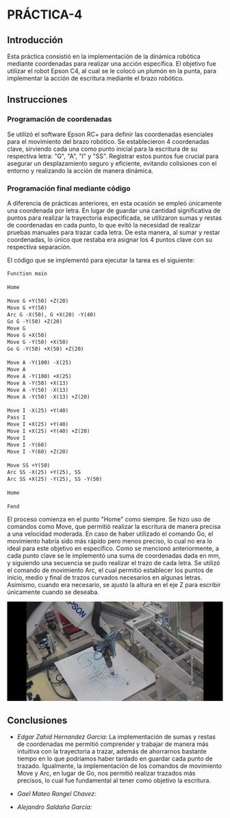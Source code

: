 # PRÁCTICA-4

## Introducción
Esta práctica consistió en la implementación de la dinámica robótica mediante coordenadas para realizar una acción específica. El objetivo fue utilizar el robot Epson C4, al cual se le colocó un plumón en la punta, para implementar la acción de escritura mediante el brazo robótico.

## Instrucciones
### Programación de coordenadas

Se utilizó el software Epson RC+ para definir las coordenadas esenciales para el movimiento del brazo robótico. Se establecieron 4 coordenadas clave, sirviendo cada una como punto inicial para la escritura de su respectiva letra: "G", "A", "I" y "SS". Registrar estos puntos fue crucial para asegurar un desplazamiento seguro y eficiente, evitando colisiones con el entorno y realizando la acción de manera dinámica.

### Programación final mediante código

A diferencia de prácticas anteriores, en esta ocasión se empleó únicamente una coordenada por letra. En lugar de guardar una cantidad significativa de puntos para realizar la trayectoria especificada, se utilizaron sumas y restas de coordenadas en cada punto, lo que evitó la necesidad de realizar pruebas manuales para trazar cada letra. De esta manera, al sumar y restar coordenadas, lo único que restaba era asignar los 4 puntos clave con su respectiva separación.

El código que se implementó para ejecutar la tarea es el siguiente:

```
Function main

Home

Move G +Y(50) +Z(20)
Move G +Y(50)
Arc G -X(50), G +X(20) -Y(40)
Go G -Y(50) +Z(20)
Move G
Move G +X(50)
Move G -Y(50) +X(50)
Go G -Y(50) +X(50) +Z(20)

Move A -Y(100) -X(25)
Move A
Move A -Y(100) +X(25)
Move A -Y(50) +X(13)
Move A -Y(50) -X(13)
Move A -Y(50) -X(13) +Z(20)

Move I -X(25) +Y(40)
Pass I
Move I +X(25) +Y(40)
Move I +X(25) +Y(40) +Z(20)
Move I
Move I -Y(60)
Move I -Y(60) +Z(20)

Move SS +Y(50)
Arc SS -X(25) +Y(25), SS
Arc SS +X(25) -Y(25), SS -Y(50)

Home

Fend
```

El proceso comienza en el punto "Home" como siempre. Se hizo uso de comandos como Move, que permitió realizar la escritura de manera precisa a una velocidad moderada. En caso de haber utilizado el comando Go, el movimiento habría sido más rápido pero menos preciso, lo cual no era lo ideal para este objetivo en específico. Como se mencionó anteriormente, a cada punto clave se le implementó una suma de coordenadas dada en mm, y siguiendo una secuencia se pudo realizar el trazo de cada letra. Se utilizó el comando de movimiento Arc, el cual permitió establecer los puntos de inicio, medio y final de trazos curvados necesarios en algunas letras. Asimismo, cuando era necesario, se ajustó la altura en el eje Z para escribir únicamente cuando se deseaba.

![Robot Epson C4](image.png)


## Conclusiones
- *Edgar Zahid Hernandez Garcia:*
La implementación de sumas y restas de coordenadas me permitió comprender y trabajar de manera más intuitiva con la trayectoria a trazar, además de ahorrarnos bastante tiempo en lo que podríamos haber tardado en guardar cada punto de trazado. Igualmente, la implementación de los comandos de movimiento Move y Arc, en lugar de Go, nos permitió realizar trazados más precisos, lo cual fue fundamental al tener como objetivo la escritura.

- *Gael Mateo Rangel Chavez:*

  
- *Alejandro Saldaña Garcia:*
 

